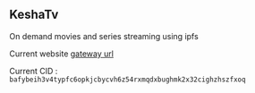 ## KeshaTv
On demand movies and series streaming using ipfs

Current website [gateway url](https://bafybeih3v4typfc6opkjcbycvh6z54rxmqdxbughmk2x32cighzhszfxoq.ipfs.dweb.link)

Current CID : `bafybeih3v4typfc6opkjcbycvh6z54rxmqdxbughmk2x32cighzhszfxoq`
